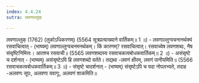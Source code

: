 ```yaml
---
index: 4.4.24
sutra: लवणाल्लुक्

---
```

 लवणाल्लुक् (1762) (लुकोऽधिकरणम्) (5564 सूत्रप्रत्याख्याने वार्तिकम्॥ 1 ॥) - लवणाल्लुग्वचनानर्थक्यं रसवाचित्वात् - (भाष्यम्) लवणाल्लुग्वचनमनर्थकम्। किं कारणम्? रसवाचित्वात्। रसवाच्येष लवणशब्दः, नैष संसृष्टिनिमित्तः। आतश्च रसवाची॥ (5565 लवणशब्दस्य रसवाचकत्वबोधकवार्तिकम्॥ 2 ॥) - असंसृष्टे च दर्शनात् - (भाष्यम्) असंसृष्टेऽपि हि लवणशब्दो वर्तते। तद्यथा -लवणं क्षीरम्, लवणं पानीयमिति॥ (5566 रसवाचकत्वबोधकवार्तिकम्॥ 3 ॥) - संसृष्टे चादर्शनात् - (भाष्यम्) संसृष्टेऽपि च यदा नोपलभ्यते, तदाह -अलवणः सूपः, अलवणा यवागूः, अलवणं शाकमिति॥ 